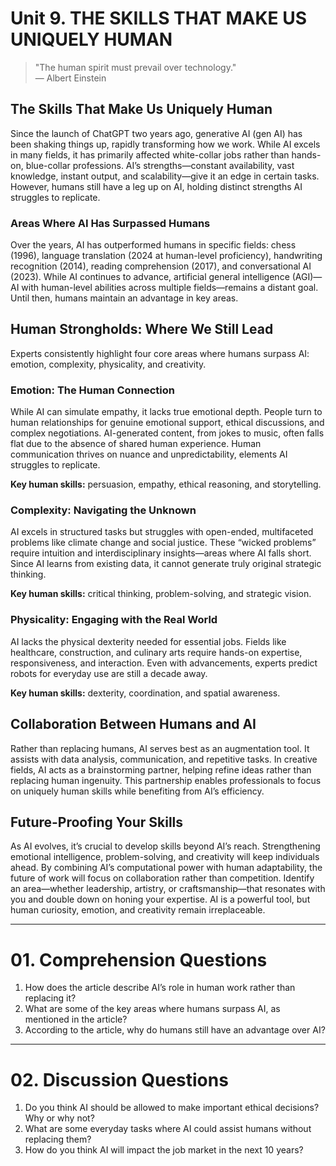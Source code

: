 # Unit 9. THE SKILLS THAT MAKE US UNIQUELY HUMAN  

> "The human spirit must prevail over technology."  
> — Albert Einstein  

## The Skills That Make Us Uniquely Human  

Since the launch of ChatGPT two years ago, generative AI (gen AI) has been shaking things up, rapidly transforming how we work. While AI excels in many fields, it has primarily affected white-collar jobs rather than hands-on, blue-collar professions. AI’s strengths—constant availability, vast knowledge, instant output, and scalability—give it an edge in certain tasks. However, humans still have a leg up on AI, holding distinct strengths AI struggles to replicate.  

### Areas Where AI Has Surpassed Humans  

Over the years, AI has outperformed humans in specific fields: chess (1996), language translation (2024 at human-level proficiency), handwriting recognition (2014), reading comprehension (2017), and conversational AI (2023). While AI continues to advance, artificial general intelligence (AGI)—AI with human-level abilities across multiple fields—remains a distant goal. Until then, humans maintain an advantage in key areas.  

## Human Strongholds: Where We Still Lead  

Experts consistently highlight four core areas where humans surpass AI: emotion, complexity, physicality, and creativity.  

### Emotion: The Human Connection  

While AI can simulate empathy, it lacks true emotional depth. People turn to human relationships for genuine emotional support, ethical discussions, and complex negotiations. AI-generated content, from jokes to music, often falls flat due to the absence of shared human experience. Human communication thrives on nuance and unpredictability, elements AI struggles to replicate.  

**Key human skills:** persuasion, empathy, ethical reasoning, and storytelling.  

### Complexity: Navigating the Unknown  

AI excels in structured tasks but struggles with open-ended, multifaceted problems like climate change and social justice. These “wicked problems” require intuition and interdisciplinary insights—areas where AI falls short. Since AI learns from existing data, it cannot generate truly original strategic thinking.  

**Key human skills:** critical thinking, problem-solving, and strategic vision.  

### Physicality: Engaging with the Real World  

AI lacks the physical dexterity needed for essential jobs. Fields like healthcare, construction, and culinary arts require hands-on expertise, responsiveness, and interaction. Even with advancements, experts predict robots for everyday use are still a decade away.  

**Key human skills:** dexterity, coordination, and spatial awareness.  

## Collaboration Between Humans and AI  

Rather than replacing humans, AI serves best as an augmentation tool. It assists with data analysis, communication, and repetitive tasks. In creative fields, AI acts as a brainstorming partner, helping refine ideas rather than replacing human ingenuity. This partnership enables professionals to focus on uniquely human skills while benefiting from AI’s efficiency.  

## Future-Proofing Your Skills  

As AI evolves, it’s crucial to develop skills beyond AI’s reach. Strengthening emotional intelligence, problem-solving, and creativity will keep individuals ahead. By combining AI’s computational power with human adaptability, the future of work will focus on collaboration rather than competition. Identify an area—whether leadership, artistry, or craftsmanship—that resonates with you and double down on honing your expertise. AI is a powerful tool, but human curiosity, emotion, and creativity remain irreplaceable.  

---

# **01. Comprehension Questions**  

1. How does the article describe AI’s role in human work rather than replacing it?  
2. What are some of the key areas where humans surpass AI, as mentioned in the article?  
3. According to the article, why do humans still have an advantage over AI?  

---

# **02. Discussion Questions**  

1. Do you think AI should be allowed to make important ethical decisions? Why or why not?  
2. What are some everyday tasks where AI could assist humans without replacing them?  
3. How do you think AI will impact the job market in the next 10 years?  
